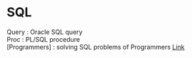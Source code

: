 # SQL
Query : Oracle SQL query   
Proc : PL/SQL procedure   
[Programmers] : solving SQL problems of Programmers [Link](https://programmers.co.kr/)   
